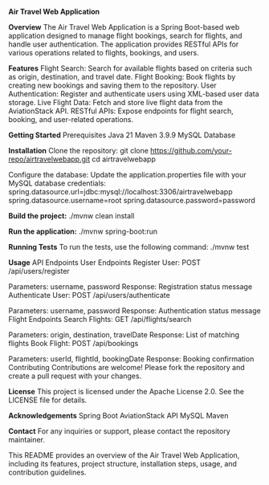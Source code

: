 **Air Travel Web Application**

**Overview**
The Air Travel Web Application is a Spring Boot-based web application designed to manage flight bookings, search for flights, and handle user authentication. The application provides RESTful APIs for various operations related to flights, bookings, and users.

**Features**
Flight Search: Search for available flights based on criteria such as origin, destination, and travel date.
Flight Booking: Book flights by creating new bookings and saving them to the repository.
User Authentication: Register and authenticate users using XML-based user data storage.
Live Flight Data: Fetch and store live flight data from the AviationStack API.
RESTful APIs: Expose endpoints for flight search, booking, and user-related operations.

**Getting Started**
Prerequisites
Java 21
Maven 3.9.9
MySQL Database

**Installation**
Clone the repository:
git clone https://github.com/your-repo/airtravelwebapp.git
cd airtravelwebapp

Configure the database: Update the application.properties file with your MySQL database credentials:
spring.datasource.url=jdbc:mysql://localhost:3306/airtravelwebapp
spring.datasource.username=root
spring.datasource.password=password

**Build the project:**
./mvnw clean install

**Run the application:**
./mvnw spring-boot:run

**Running Tests**
To run the tests, use the following command:
./mvnw test

**Usage**
API Endpoints
User Endpoints
Register User: POST /api/users/register

Parameters: username, password
Response: Registration status message
Authenticate User: POST /api/users/authenticate

Parameters: username, password
Response: Authentication status message
Flight Endpoints
Search Flights: GET /api/flights/search

Parameters: origin, destination, travelDate
Response: List of matching flights
Book Flight: POST /api/bookings

Parameters: userId, flightId, bookingDate
Response: Booking confirmation
Contributing
Contributions are welcome! Please fork the repository and create a pull request with your changes.

**License**
This project is licensed under the Apache License 2.0. See the LICENSE file for details.

**Acknowledgements**
Spring Boot
AviationStack API
MySQL
Maven

**Contact**
For any inquiries or support, please contact the repository maintainer.

This README provides an overview of the Air Travel Web Application, including its features, project structure, installation steps, usage, and contribution guidelines.
